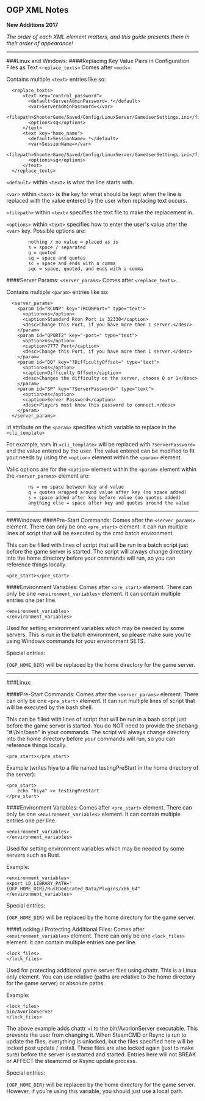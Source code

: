 ## OGP XML Notes
**New Additions 2017**

_The order of each XML element matters, and this guide presents them in their order of appearance!_
___
###Linux and Windows:
####Replacing Key Value Pairs in Configuration Files as Text
`<replace_texts>` Comes after `<mods>`.

Contains multiple `<text>` entries like so:

```
  <replace_texts>
	  <text key="control_password">
		<default>ServerAdminPassword=.*</default>
		<var>ServerAdminPassword=</var>
		<filepath>ShooterGame/Saved/Config/LinuxServer/GameUserSettings.ini</filepath>
		<options>sq</options>
	  </text>
	  <text key="home_name">
		<default>SessionName=.*</default>
		<var>SessionName=</var>
		<filepath>ShooterGame/Saved/Config/LinuxServer/GameUserSettings.ini</filepath>
		<options>sq</options>
	  </text>
  </replace_texts>
```

`<default>` within `<text>` is what the line starts with.

`<var>` within `<text>` is the key for what should be kept when the line is replaced with the value entered by the user when replacing text occurs.

`<filepath>` within `<text>` specifies the text file to make the replacement in.

`<options>` within `<text>` specifies how to enter the user's value after the `<var>` key.  Possible options are:

```
        nothing / no value = placed as is
        s = space / separated
        q = quoted
        sq = space and quotes
        sc = space and ends with a comma
        sqc = space, quoted, and ends with a comma
```

####Server Params:
`<server_params>` Comes after `<replace_texts>`.

Contains multiple `<param>` entries like so:

```
  <server_params>
	<param id="RCONP" key="?RCONPort=" type="text">
      <option>ns</option>
      <caption>Standard Rcon Port is 32330</caption>
      <desc>Change this Port, if you have more then 1 server.</desc>
    </param>
  	<param id="QPORT2" key="-port=" type="text">
      <option>ns</option>
      <caption>7777 Port</caption>
      <desc>Change this Port, if you have more then 1 server.</desc>
    </param>
	<param id="DO" key="?DifficultyOffset=" type="text">
      <option>ns</option>
      <caption>Difficulty Offset</caption>
      <desc>Changes the difficulty on the server, choose 0 or 1</desc>
    </param>
	<param id="SP" key="?ServerPassword=" type="text">
      <option>ns</option>
      <caption>Server Password</caption>
      <desc>Players must know this password to connect.</desc>
    </param>
  </server_params>
```

id attribute on the `<param>` specifies which variable to replace in the `<cli_template>`

For example, `%SP%` in `<cli_template>` will be replaced with `?ServerPassword=` and the value entered by the user.  The value entered can be modified to fit your needs by using the `<option>` element within the `<param>` element.

Valid options are for the `<option>` element within the `<param>` element within the `<server_params>` element are:
```
        ns = no space between key and value
        q = quotes wrapped around value after key (no space added)
        s = space added after key before value (no quotes added)
        anything else = space after key and quotes around the value 
```
___
###Windows:
####Pre-Start Commands:
Comes after the `<server_params>` element.  There can only be one `<pre_start>` element.  It can run multiple lines of script that will be executed by the cmd batch environment.

This can be filled with lines of script that will be run in a batch script just before the game server is started.  The script will always change directory into the home directory before your commands will run, so you can reference things locally.
```
<pre_start></pre_start>
```

####Environment Variables:
Comes after `<pre_start>` element.  There can only be one `<environment_variables>` element.  It can contain multiple entries one per line.

```
<environment_variables>
</environment_variables>
```
Used for setting environment variables which may be needed by some servers.  This is run in the batch environment, so please make sure you're using Windows commands for your environment SETS.

Special entries:

`{OGP_HOME_DIR}` will be replaced by the home directory for the game server.
___
###Linux:

####Pre-Start Commands:
Comes after the `<server_params>` element.  There can only be one `<pre_start>` element.  It can run multiple lines of script that will be executed by the bash shell.

This can be filled with lines of script that will be run in a bash script just before the game server is started. You do NOT need to provide the shebang "#!/bin/bash" in your commands.  The script will always change directory into the home directory before your commands will run, so you can reference things locally.
```
<pre_start></pre_start>
```

Example (writes hiya to a file named testingPreStart in the home directory of the server):

```
<pre_start>
    echo "hiya" >> testingPreStart
</pre_start>
```

####Environment Variables:
Comes after `<pre_start>` element.  There can only be one `<environment_variables>` element.  It can contain multiple entries one per line.

```
<environment_variables>
</environment_variables>
```
Used for setting environment variables which may be needed by some servers such as Rust.  

Example:

```
<environment_variables>
export LD_LIBRARY_PATH="{OGP_HOME_DIR}/RustDedicated_Data/Plugins/x86_64"
</environment_variables>
```

Special entries:

`{OGP_HOME_DIR}` will be replaced by the home directory for the game server.

####Locking / Protecting Additional Files:
Comes after `<environment_variables>` element.  There can only be one `<lock_files>` element.  It can contain multiple entries one per line.

```
<lock_files>
</lock_files>
```
Used for protecting additional game server files using chattr.  This is a Linux only element.   You can use relative (paths are relative to the home directory for the game server) or absolute paths.

Example:

```
<lock_files>
bin/AvorionServer
</lock_files>
```
The above example adds chattr +i to the bin/AvorionServer executable.  This prevents the user from changing it.  When SteamCMD or Rsync is run to update the files, everything is unlocked, but the files specified here will be locked post update / install.  These files are also locked again (just to make sure) before the server is restarted and started.  Entries here will not BREAK or AFFECT the steamcmd or Rsync update process.

Special entries:

`{OGP_HOME_DIR}` will be replaced by the home directory for the game server.  However, if you're using this variable, you should just use a local path.